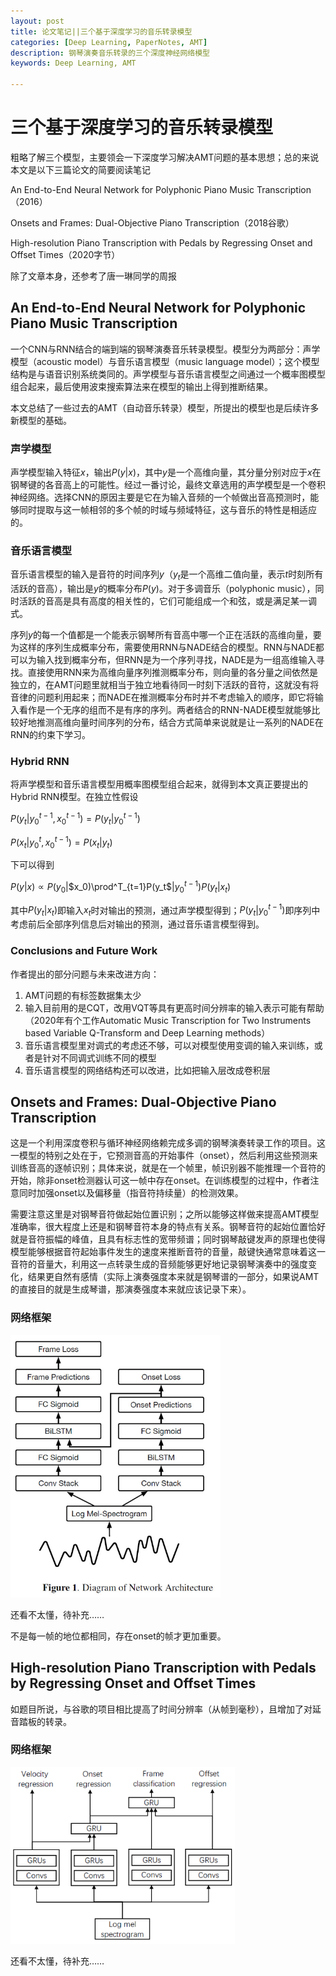 ```yaml
---
layout: post
title: 论文笔记||三个基于深度学习的音乐转录模型
categories: [Deep Learning, PaperNotes, AMT]
description: 钢琴演奏音乐转录的三个深度神经网络模型
keywords: Deep Learning, AMT

---
```


# 三个基于深度学习的音乐转录模型

粗略了解三个模型，主要领会一下深度学习解决AMT问题的基本思想；总的来说本文是以下三篇论文的简要阅读笔记

An End-to-End Neural Network for Polyphonic Piano Music Transcription（2016）

Onsets and Frames: Dual-Objective Piano Transcription（2018谷歌）

High-resolution Piano Transcription with Pedals by Regressing Onset and Offset Times（2020字节）

除了文章本身，还参考了唐一琳同学的周报

## An End-to-End Neural Network for Polyphonic Piano Music Transcription

一个CNN与RNN结合的端到端的钢琴演奏音乐转录模型。模型分为两部分：声学模型（acoustic model）与音乐语言模型（music language model）；这个模型结构是与语音识别系统类同的。声学模型与音乐语言模型之间通过一个概率图模型组合起来，最后使用波束搜索算法来在模型的输出上得到推断结果。

本文总结了一些过去的AMT（自动音乐转录）模型，所提出的模型也是后续许多新模型的基础。

### 声学模型

声学模型输入特征$x$，输出$P(y$&#124;$x)$，其中$y$是一个高维向量，其分量分别对应于$x$在钢琴键的各音高上的可能性。经过一番讨论，最终文章选用的声学模型是一个卷积神经网络。选择CNN的原因主要是它在为输入音频的一个帧做出音高预测时，能够同时提取与这一帧相邻的多个帧的时域与频域特征，这与音乐的特性是相适应的。

### 音乐语言模型

音乐语言模型的输入是音符的时间序列$y$（$y_t$是一个高维二值向量，表示$t$时刻所有活跃的音高），输出是$y$的概率分布$P(y)$。对于多调音乐（polyphonic music），同时活跃的音高是具有高度的相关性的，它们可能组成一个和弦，或是满足某一调式。

序列$y$的每一个值都是一个能表示钢琴所有音高中哪一个正在活跃的高维向量，要为这样的序列生成概率分布，需要使用RNN与NADE结合的模型。RNN与NADE都可以为输入找到概率分布，但RNN是为一个序列寻找，NADE是为一组高维输入寻找。直接使用RNN来为高维向量序列推测概率分布，则向量的各分量之间依然是独立的，在AMT问题里就相当于独立地看待同一时刻下活跃的音符，这就没有将音律的问题利用起来；而NADE在推测概率分布时并不考虑输入的顺序，即它将输入看作是一个无序的组而不是有序的序列。两者结合的RNN-NADE模型就能够比较好地推测高维向量时间序列的分布，结合方式简单来说就是让一系列的NADE在RNN的约束下学习。

### Hybrid RNN

将声学模型和音乐语言模型用概率图模型组合起来，就得到本文真正要提出的Hybrid RNN模型。在独立性假设

$P(y_t$&#124;$y^{t-1}_0, x^{t-1}_0)=P(y_t$&#124;$y_0^{t-1})$

$P(x_t$&#124;$y_0^t,x_0^{t-1})=P(x_t$&#124;$y_t)$

下可以得到

$P(y$&#124;$x)\propto P(y_0$&#124;$x_0)\prod^T_{t=1}P(y_t$&#124;$y_0^{t-1})P(y_t$&#124;$x_t)$

其中$P(y_t$&#124;$x_t)$即输入$x_t$时对输出的预测，通过声学模型得到；$P(y_t$&#124;$y_0^{t-1})$即序列中考虑前后全部序列信息后对输出的预测，通过音乐语言模型得到。

### Conclusions and Future Work

作者提出的部分问题与未来改进方向：

1. AMT问题的有标签数据集太少
2. 输入目前用的是CQT，改用VQT等具有更高时间分辨率的输入表示可能有帮助（2020年有个工作Automatic Music Transcription for Two Instruments based Variable Q-Transform and Deep Learning methods）
3. 音乐语言模型里对调式的考虑还不够，可以对模型使用变调的输入来训练，或者是针对不同调式训练不同的模型
4. 音乐语言模型的网络结构还可以改进，比如把输入层改成卷积层

## Onsets and Frames: Dual-Objective Piano Transcription

这是一个利用深度卷积与循环神经网络赖完成多调的钢琴演奏转录工作的项目。这一模型的特别之处在于，它预测音高的开始事件（onset），然后利用这些预测来训练音高的逐帧识别；具体来说，就是在一个帧里，帧识别器不能推理一个音符的开始，除非onset检测器认可这一帧中存在onset。在训练模型的过程中，作者注意同时加强onset以及偏移量（指音符持续量）的检测效果。

需要注意这里是对钢琴音符做起始位置识别；之所以能够这样做来提高AMT模型准确率，很大程度上还是和钢琴音符本身的特点有关系。钢琴音符的起始位置恰好就是音符振幅的峰值，且具有标志性的宽带频谱；同时钢琴敲键发声的原理也使得模型能够根据音符起始事件发生的速度来推断音符的音量，敲键快通常意味着这一音符的音量大，利用这一点转录生成的音频能够更好地记录钢琴演奏中的强度变化，结果更自然有感情（实际上演奏强度本来就是钢琴谱的一部分，如果说AMT的直接目的就是生成琴谱，那演奏强度本来就应该记录下来）。

### 网络框架

<img src="/images/google_AMT_model.png" style="zoom:67%;" />

还看不太懂，待补充……

不是每一帧的地位都相同，存在onset的帧才更加重要。

## High-resolution Piano Transcription with Pedals by Regressing Onset and Offset Times

如题目所说，与谷歌的项目相比提高了时间分辨率（从帧到毫秒），且增加了对延音踏板的转录。

### 网络框架

<img src="/images/ByteDance_AMT_model.png" style="zoom:67%;" />

还看不太懂，待补充……

